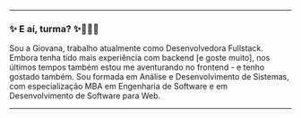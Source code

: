 -----

### ✨ E aí, turma? ✨👩🏻‍💻

Sou a Giovana, trabalho atualmente como Desenvolvedora Fullstack. 
Embora tenha tido mais experiência com backend [e goste muito], nos últimos tempos também estou me aventurando no frontend - e tenho gostado também. 
Sou formada em Análise e Desenvolvimento de Sistemas, com especialização MBA em Engenharia de Software e em Desenvolvimento de Software para Web.

-----

